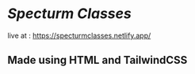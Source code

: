 # *Specturm Classes*
 
 live at : https://specturmclasses.netlify.app/

## Made using HTML and TailwindCSS
